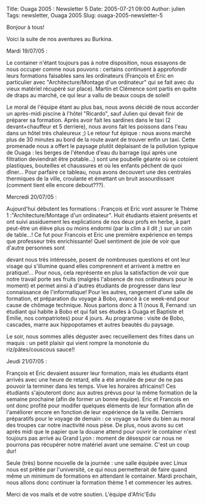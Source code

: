 Title: Ouaga 2005 : Newsletter 5
Date: 2005-07-21 09:00
Author: julien
Tags: newsletter, Ouaga 2005
Slug: ouaga-2005-newsletter-5

Bonjour à tous!

</p>
Voici la suite de nos aventures au Burkina.

</p>
Mardi 19/07/05 :

</p>
Le container n'étant toujours pas à notre disposition, nous essayons de
nous occuper comme nous pouvons : certains continuent à approfondir
leurs formations faisables sans les ordinateurs (François et Eric en
particulier avec "Architecture/Montage d'un ordinateur" qui se fait avec
du vieux matériel récupéré sur place). Martin et Clémence sont partis en
quête de draps au marché, ce qui leur a vallu de beaux coups de soleil!

</p>
Le moral de l'équipe étant au plus bas, nous avons décidé de nous
accorder un après-midi piscine à l'hôtel "Ricardo", sauf Julien qui
devait finir de préparer sa formation. Après avoir fait les sardines
dans le taxi (2 devant+chauffeur et 5 derriere), nous avons fait les
poissons dans l'eau dans un hôtel très chaleureux ;) Le retour fut
épique : nous avons marché plus de 30 minutes au bord de la route avant
de trouver enfin un taxi. Cette promenade nous a offert le paysage
plutôt déplaisant de la pollution typique de Ouaga : les berges de
l'étendue d'eau du barrage (qui après une filtration deviendrait être
potable...) sont une poubelle géante où se cotoient plastiques,
bouteilles et chaussures et où les enfants pêchent de quoi dîner... Pour
parfaire ce tableau, nous avons decouvert une des centrales thermiques
de la ville, croulante et émettant un bruit assourdissant (comment tient
elle encore debout???).

</p>
Mercredi 20/07/05 :

</p>
Aujourd'hui débutent les formations : François et Eric vont assurer le
Thème 1 :"Architecture/Montage d'un ordinateur".  
Huit étudiants étaient présents et ont suivi assiduement les
explications de nos deux profs en herbe, à part peut-être un élève plus
ou moins endormi (par la clim a il dit ;) sur un coin de table...!  
Ce fut pour Francois et Eric une première expérience en temps que
professeur très enrichissante! Quel sentiment de joie de voir que
d'autre personnes sont

</p>
devant nous très intéressée, posent de nombreuses questions et ont leur
visage qui s'illumine quand elles comprennent et arrivent à mettre en
pratique!... Pour nous, cela représente en plus la satisfaction de voir
que notre travail porte ses fruits (malgrès l'absence de nos ordinateurs
pour le moment) et permet ainsi à d'autres étudiants de progresser dans
leur connaissance de l'informatique!  
Pour les autres, rangement d'une salle de formation, et préparation du
voyage à Bobo, avancé à ce week-end pour cause de chômage technique.
Nous partons donc à 11 (nous 8, Fernand :un étudiant qui habite à Bobo
et qui fait ses études à Ouaga et Baptiste et Emilie, nos compatriotes)
pour 4 jours. Au programme : visite de Bobo, cascades, marre aux
hippopotames et autres beautés du paysage.

</p>
Le soir, nous sommes allés déguster avec recueillement des frites dans
un maquis : un petit plaisir qui vient rompre la monotonie du
riz/pâtes/couscous sauce!!

</p>
Jeudi 21/07/05 :

</p>
François et Eric devaient assurer leur formation, mais les étudiants
étant arrivés avec une heure de retard, elle a été annulée de peur de ne
pas pouvoir la terminer dans les temps. Vive les horaires africains!!
Ces étudiants s'ajouteront donc aux autres prévus pour la même formation
de la semaine prochaine (afin de former un bonne équipe). Eric et
Francois en ont donc profité pour modifer quelques éléments de leur
formation afin de l'améliorer encore en fonction de leur expérience de
la veille.  
Derniers préparatifs pour le voyage de demain : ce voyage va faire du
bien au moral des troupes car notre inactivité nous pèse.  
De plus, nous avons su cet après midi que le papier que la douane attend
pour ouvrir le container n'est toujours pas arrivé au Grand Lyon :
moment de désespoir car nous ne pourrons pas récupérer notre matériel
avant une semaine. C'est un coup dur!

</p>
Seule (très) bonne nouvelle de la journée : une salle équipée avec Linux
nous est prêtée par l'université, ce qui nous permetterait de faire
quand même un minimum de formations en attendant le container. Mardi
prochain, nous allons donc continuer la formation thème 1 et commencer
les autres.

</p>
Merci de vos mails et de votre soutien. L'équipe d'Afric'Edu

</p>

